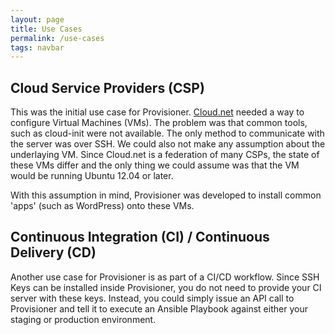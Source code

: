 ```yaml
---
layout: page
title: Use Cases
permalink: /use-cases
tags: navbar
---
```


## Cloud Service Providers (CSP)

This was the initial use case for Provisioner. [Cloud.net](https://www.cloud.net/) needed a way to configure Virtual Machines (VMs). The problem was that common tools, such as cloud-init were not available. The only method to communicate with the server was over SSH. We could also not make any assumption about the underlaying VM. Since Cloud.net is a federation of many CSPs, the state of these VMs differ and the only thing we could assume was that the VM would be running Ubuntu 12.04 or later.

With this assumption in mind, Provisioner was developed to install common 'apps' (such as WordPress) onto these VMs.

## Continuous Integration (CI) / Continuous Delivery (CD)

Another use case for Provisioner is as part of a CI/CD workflow. Since SSH Keys can be installed inside Provisioner, you do not need to provide your CI server with these keys. Instead, you could simply issue an API call to Provisioner and tell it to execute an Ansible Playbook against either your staging or production environment.
